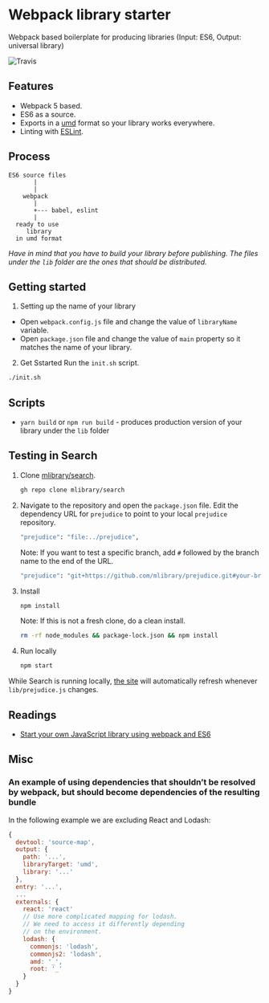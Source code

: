 # Webpack library starter

Webpack based boilerplate for producing libraries (Input: ES6, Output: universal library)

![Travis](https://travis-ci.org/krasimir/webpack-library-starter.svg?branch=master)

## Features

* Webpack 5 based.
* ES6 as a source.
* Exports in a [umd](https://github.com/umdjs/umd) format so your library works everywhere.
* Linting with [ESLint](http://eslint.org/).

## Process

```
ES6 source files
       |
       |
    webpack
       |
       +--- babel, eslint
       |
  ready to use
     library
  in umd format
```

*Have in mind that you have to build your library before publishing. The files under the `lib` folder are the ones that should be distributed.*

## Getting started

1. Setting up the name of your library
  * Open `webpack.config.js` file and change the value of `libraryName` variable.
  * Open `package.json` file and change the value of `main` property so it matches the name of your library.
2. Get Sstarted
  Run the `init.sh` script.

  ```bash
  ./init.sh
  ```

## Scripts

* `yarn build` or `npm run build` - produces production version of your library under the `lib` folder

## Testing in Search

1. Clone [mlibrary/search](https://github.com/mlibrary/search).
    ```bash
    gh repo clone mlibrary/search
    ```
2. Navigate to the repository and open the `package.json` file. Edit the dependency URL for `prejudice` to point to your local `prejudice` repository.
    ```bash
    "prejudice": "file:../prejudice",
    ```
    Note: If you want to test a specific branch, add `#` followed by the branch name to the end of the URL.
    ```bash
    "prejudice": "git+https://github.com/mlibrary/prejudice.git#your-branch-here",
    ```
3. Install
    ```bash
    npm install
    ```
    Note: If this is not a fresh clone, do a clean install.
    ```bash
    rm -rf node_modules && package-lock.json && npm install
    ```
4. Run locally
    ```bash
    npm start
    ```

While Search is running locally, [the site](http://localhost:3000/) will automatically refresh whenever `lib/prejudice.js` changes.

## Readings

* [Start your own JavaScript library using webpack and ES6](http://krasimirtsonev.com/blog/article/javascript-library-starter-using-webpack-es6)

## Misc

### An example of using dependencies that shouldn’t be resolved by webpack, but should become dependencies of the resulting bundle

In the following example we are excluding React and Lodash:

```js
{
  devtool: 'source-map',
  output: {
    path: '...',
    libraryTarget: 'umd',
    library: '...'
  },
  entry: '...',
  ...
  externals: {
    react: 'react'
    // Use more complicated mapping for lodash.
    // We need to access it differently depending
    // on the environment.
    lodash: {
      commonjs: 'lodash',
      commonjs2: 'lodash',
      amd: '_',
      root: '_'
    }
  }
}
```
